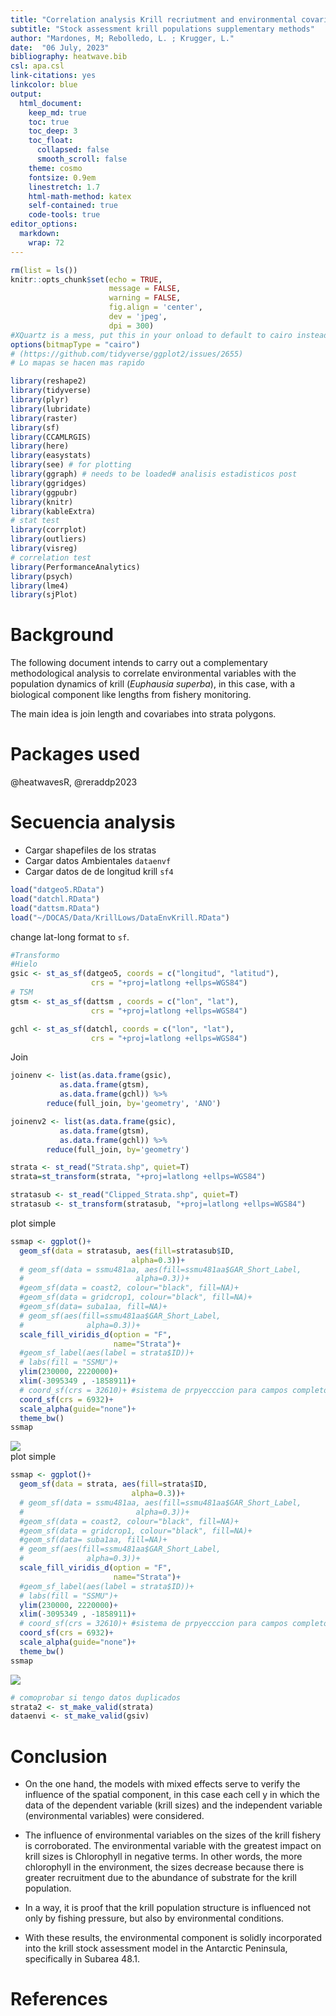 ```yaml
---
title: "Correlation analysis Krill recriutment and environmental covariables"
subtitle: "Stock assessment krill populations supplementary methods"
author: "Mardones, M; Rebolledo, L. ; Krugger, L."
date:  "06 July, 2023"
bibliography: heatwave.bib
csl: apa.csl
link-citations: yes
linkcolor: blue
output:
  html_document:
    keep_md: true
    toc: true
    toc_deep: 3
    toc_float:
      collapsed: false
      smooth_scroll: false
    theme: cosmo
    fontsize: 0.9em
    linestretch: 1.7
    html-math-method: katex
    self-contained: true
    code-tools: true
editor_options: 
  markdown: 
    wrap: 72
---
```



```r
rm(list = ls())
knitr::opts_chunk$set(echo = TRUE,
                      message = FALSE,
                      warning = FALSE,
                      fig.align = 'center',
                      dev = 'jpeg',
                      dpi = 300)
#XQuartz is a mess, put this in your onload to default to cairo instead
options(bitmapType = "cairo") 
# (https://github.com/tidyverse/ggplot2/issues/2655)
# Lo mapas se hacen mas rapido
```


```r
library(reshape2)
library(tidyverse)
library(plyr)
library(lubridate)
library(raster)
library(sf)
library(CCAMLRGIS)
library(here)
library(easystats)
library(see) # for plotting
library(ggraph) # needs to be loaded# analisis estadisticos post
library(ggridges)
library(ggpubr)
library(knitr)
library(kableExtra)
# stat test
library(corrplot)
library(outliers)
library(visreg)
# correlation test 
library(PerformanceAnalytics)
library(psych)
library(lme4)
library(sjPlot)
```

# Background

The following document intends to carry out a complementary
methodological analysis to correlate environmental variables with the
population dynamics of krill (*Euphausia superba*), in this case, with a biological component like lengths from fishery monitoring.

The main idea is join length and covariabes into strata polygons.

# Packages used 

@heatwavesR, @reraddp2023

# Secuencia analysis

- Cargar shapefiles de los stratas
- Cargar datos Ambientales `dataenvf`
- Cargar datos de de longitud krill `sf4`


```r
load("datgeo5.RData")
load("datchl.RData")
load("dattsm.RData")
load("~/DOCAS/Data/KrillLows/DataEnvKrill.RData")
```

change lat-long format to `sf`.


```r
#Transformo
#Hielo
gsic <- st_as_sf(datgeo5, coords = c("longitud", "latitud"),  
                  crs = "+proj=latlong +ellps=WGS84") 
# TSM
gtsm <- st_as_sf(dattsm , coords = c("lon", "lat"),  
                  crs = "+proj=latlong +ellps=WGS84")

gchl <- st_as_sf(datchl, coords = c("lon", "lat"),  
                  crs = "+proj=latlong +ellps=WGS84")
```



Join


```r
joinenv <- list(as.data.frame(gsic),
           as.data.frame(gtsm),
           as.data.frame(gchl)) %>% 
        reduce(full_join, by='geometry', 'ANO')

joinenv2 <- list(as.data.frame(gsic),
           as.data.frame(gtsm),
           as.data.frame(gchl)) %>% 
        reduce(full_join, by='geometry')
```




```r
strata <- st_read("Strata.shp", quiet=T)
strata=st_transform(strata, "+proj=latlong +ellps=WGS84")
```



```r
stratasub <- st_read("Clipped_Strata.shp", quiet=T)
stratasub <- st_transform(stratasub, "+proj=latlong +ellps=WGS84")
```



plot simple 


```r
ssmap <- ggplot()+
  geom_sf(data = stratasub, aes(fill=stratasub$ID, 
                           alpha=0.3))+
  # geom_sf(data = ssmu481aa, aes(fill=ssmu481aa$GAR_Short_Label, 
  #                         alpha=0.3))+
  #geom_sf(data = coast2, colour="black", fill=NA)+
  #geom_sf(data = gridcrop1, colour="black", fill=NA)+
  #geom_sf(data= suba1aa, fill=NA)+
  # geom_sf(aes(fill=ssmu481aa$GAR_Short_Label,
  #              alpha=0.3))+
  scale_fill_viridis_d(option = "F",
                       name="Strata")+
  #geom_sf_label(aes(label = strata$ID))+
  # labs(fill = "SSMU")+
  ylim(230000, 2220000)+
  xlim(-3095349 , -1858911)+
  # coord_sf(crs = 32610)+ #sistema de prpyecccion para campos completos
  coord_sf(crs = 6932)+
  scale_alpha(guide="none")+
  theme_bw()
ssmap
```

<img src="index_files/figure-html/unnamed-chunk-6-1.jpeg" style="display: block; margin: auto;" />
plot simple 


```r
ssmap <- ggplot()+
  geom_sf(data = strata, aes(fill=strata$ID, 
                           alpha=0.3))+
  # geom_sf(data = ssmu481aa, aes(fill=ssmu481aa$GAR_Short_Label, 
  #                         alpha=0.3))+
  #geom_sf(data = coast2, colour="black", fill=NA)+
  #geom_sf(data = gridcrop1, colour="black", fill=NA)+
  #geom_sf(data= suba1aa, fill=NA)+
  # geom_sf(aes(fill=ssmu481aa$GAR_Short_Label,
  #              alpha=0.3))+
  scale_fill_viridis_d(option = "F",
                       name="Strata")+
  #geom_sf_label(aes(label = strata$ID))+
  # labs(fill = "SSMU")+
  ylim(230000, 2220000)+
  xlim(-3095349 , -1858911)+
  # coord_sf(crs = 32610)+ #sistema de prpyecccion para campos completos
  coord_sf(crs = 6932)+
  scale_alpha(guide="none")+
  theme_bw()
ssmap
```

<img src="index_files/figure-html/unnamed-chunk-7-1.jpeg" style="display: block; margin: auto;" />


```r
# comoprobar si tengo datos duplicados
strata2 <- st_make_valid(strata)
dataenvi <- st_make_valid(gsiv)
```


# Conclusion

-   On the one hand, the models with mixed effects serve to verify the
    influence of the spatial component, in this case each cell y in
    which the data of the dependent variable (krill sizes) and the
    independent variable (environmental variables) were considered.

-   The influence of environmental variables on the sizes of the krill
    fishery is corroborated. The environmental variable with the
    greatest impact on krill sizes is Chlorophyll in negative terms. In
    other words, the more chlorophyll in the environment, the sizes
    decrease because there is greater recruitment due to the abundance
    of substrate for the krill population.

-   In a way, it is proof that the krill population structure is
    influenced not only by fishing pressure, but also by environmental
    conditions.

-   With these results, the environmental component is solidly
    incorporated into the krill stock assessment model in the Antarctic
    Peninsula, specifically in Subarea 48.1.

# References




